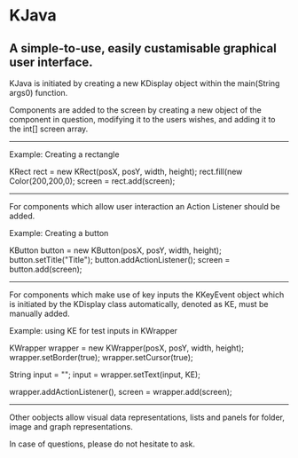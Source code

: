 KJava
=====
A simple-to-use, easily custamisable graphical user interface.
------------------------------------------------------------------


KJava is initiated by creating a new KDisplay object within the main(String args0) function.

Components are added to the screen by creating a new object of the component in question, 
modifying it to the users wishes, and adding it to the int[] screen array.

--------------------------------------------------------------------------

Example: Creating a rectangle

KRect rect = new KRect(posX, posY, width, height);
rect.fill(new Color(200,200,0);
screen = rect.add(screen);

--------------------------------------------------------------------------

For components which allow user interaction an Action Listener should be added.

Example: Creating a button

KButton button = new KButton(posX, posY, width, height);
button.setTitle("Title");
button.addActionListener();
screen = button.add(screen);

--------------------------------------------------------------------------

For components which make use of key inputs the KKeyEvent object which is initiated by the KDisplay class automatically,
denoted as KE, must be manually added.

Example: using KE for test inputs in KWrapper

KWrapper wrapper = new KWrapper(posX, posY, width, height);
wrapper.setBorder(true);
wrapper.setCursor(true);

String input = "";
input = wrapper.setText(input, KE);

wrapper.addActionListener(),
screen = wrapper.add(screen);

--------------------------------------------------------------------------

Other oobjects allow visual data representations, lists and panels for folder, image and graph representations.

In case of questions, please do not hesitate to ask.
